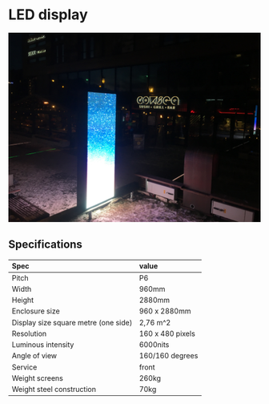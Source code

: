 # LED display

![](../../.gitbook/assets/2019-11-16-16.17.00.395.jpeg)

## Specifications

| Spec | value |
| :--- | :--- |
| Pitch | P6 |
| Width | 960mm |
| Height | 2880mm |
| Enclosure size | 960 x 2880mm |
| Display size square metre \(one side\) | 2,76 m^2 |
| Resolution | 160 x 480 pixels |
| Luminous intensity | 6000nits |
| Angle of view | 160/160 degrees |
| Service | front |
| Weight screens | 260kg |
| Weight steel construction | 70kg |

## 

